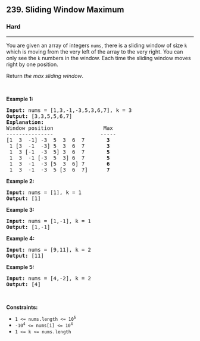 <h2>239. Sliding Window Maximum</h2><h3>Hard</h3><hr><div><p>You are given an array of integers&nbsp;<code>nums</code>, there is a sliding window of size <code>k</code> which is moving from the very left of the array to the very right. You can only see the <code>k</code> numbers in the window. Each time the sliding window moves right by one position.</p>

<p>Return <em>the max sliding window</em>.</p>

<p>&nbsp;</p>
<p><strong>Example 1:</strong></p>

<pre style="position: relative;"><strong>Input:</strong> nums = [1,3,-1,-3,5,3,6,7], k = 3
<strong>Output:</strong> [3,3,5,5,6,7]
<strong>Explanation:</strong> 
Window position                Max
---------------               -----
[1  3  -1] -3  5  3  6  7       <strong>3</strong>
 1 [3  -1  -3] 5  3  6  7       <strong>3</strong>
 1  3 [-1  -3  5] 3  6  7      <strong> 5</strong>
 1  3  -1 [-3  5  3] 6  7       <strong>5</strong>
 1  3  -1  -3 [5  3  6] 7       <strong>6</strong>
 1  3  -1  -3  5 [3  6  7]      <strong>7</strong>
<div class="open_grepper_editor" title="Edit &amp; Save To Grepper"></div></pre>

<p><strong>Example 2:</strong></p>

<pre style="position: relative;"><strong>Input:</strong> nums = [1], k = 1
<strong>Output:</strong> [1]
<div class="open_grepper_editor" title="Edit &amp; Save To Grepper"></div></pre>

<p><strong>Example 3:</strong></p>

<pre style="position: relative;"><strong>Input:</strong> nums = [1,-1], k = 1
<strong>Output:</strong> [1,-1]
<div class="open_grepper_editor" title="Edit &amp; Save To Grepper"></div></pre>

<p><strong>Example 4:</strong></p>

<pre style="position: relative;"><strong>Input:</strong> nums = [9,11], k = 2
<strong>Output:</strong> [11]
<div class="open_grepper_editor" title="Edit &amp; Save To Grepper"></div></pre>

<p><strong>Example 5:</strong></p>

<pre style="position: relative;"><strong>Input:</strong> nums = [4,-2], k = 2
<strong>Output:</strong> [4]
<div class="open_grepper_editor" title="Edit &amp; Save To Grepper"></div></pre>

<p>&nbsp;</p>
<p><strong>Constraints:</strong></p>

<ul>
	<li><code>1 &lt;= nums.length &lt;= 10<sup>5</sup></code></li>
	<li><code>-10<sup>4</sup> &lt;= nums[i] &lt;= 10<sup>4</sup></code></li>
	<li><code>1 &lt;= k &lt;= nums.length</code></li>
</ul>
</div>